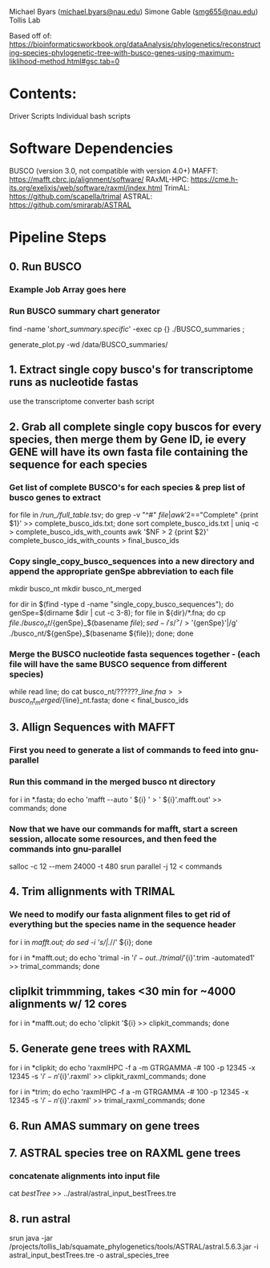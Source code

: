Michael Byars (michael.byars@nau.edu)
Simone Gable (smg655@nau.edu)
Tollis Lab

Based off of: https://bioinformaticsworkbook.org/dataAnalysis/phylogenetics/reconstructing-species-phylogenetic-tree-with-busco-genes-using-maximum-liklihood-method.html#gsc.tab=0

# Contents:

Driver Scripts
Individual bash scripts

# Software Dependencies

BUSCO (version 3.0, not compatible with version 4.0+)
MAFFT: https://mafft.cbrc.jp/alignment/software/
RAxML-HPC: https://cme.h-its.org/exelixis/web/software/raxml/index.html
TrimAL: https://github.com/scapella/trimal
ASTRAL: https://github.com/smirarab/ASTRAL

# Pipeline Steps

## 0. Run BUSCO

### Example Job Array goes here ###

### Run BUSCO summary chart generator

find -name '*short_summary.specific*' -exec cp {} ./BUSCO_summaries \;

generate_plot.py -wd /data/BUSCO_summaries/

## 1. Extract single copy busco's for transcriptome runs as nucleotide fastas

use the transcriptome converter bash script

## 2. Grab all complete single copy buscos for every species, then merge them by Gene ID, ie every GENE will have its own fasta file containing the sequence for each species


### Get list of complete BUSCO's for each species & prep list of busco genes to extract
for file in */*run_*/full_table*.tsv; do grep -v "^#" ${file} | awk '$2=="Complete" {print $1}' >> complete_busco_ids.txt; done
sort complete_busco_ids.txt | uniq -c > complete_busco_ids_with_counts
awk '$NF > 2 {print $2}' complete_busco_ids_with_counts > final_busco_ids

### Copy single_copy_busco_sequences into a new directory and append the appropriate genSpe abbreviation to each file

mkdir busco_nt
mkdir busco_nt_merged

for dir in $(find -type d -name "single_copy_busco_sequences"); do  genSpe=$(dirname $dir | cut -c 3-8);  for file in ${dir}/*.fna; do cp ${file} ./busco_nt/${genSpe}_$(basename ${file}); sed -i 's/^>/>'${genSpe}'|/g' ./busco_nt/${genSpe}_$(basename ${file}); done; done

### Merge the BUSCO nucleotide fasta sequences together - (each file will have the same BUSCO sequence from different species) 
while read line; do cat busco_nt/??????_${line}.fna >> busco_nt_merged/${line}_nt.fasta; done < final_busco_ids

## 3. Allign Sequences with MAFFT

### First you need to generate a list of commands to feed into gnu-parallel
### Run this command in the merged busco nt directory
for i in *.fasta; do echo 'mafft --auto ' ${i} ' > ' ${i}'.mafft.out' >> commands; done

### Now that we have our commands for mafft, start a screen session, allocate some resources, and then feed the commands into gnu-parallel

salloc -c 12 --mem 24000 -t 480
srun parallel -j 12 < commands

## 4. Trim allignments with TRIMAL

### We need to modify our fasta alignment files to get rid of everything but the species name in the sequence header

for i in *mafft.out; do sed -i 's/|.*//' ${i}; done

for i in *mafft.out; do echo 'trimal -in '${i}' -out ../trimal/'${i}'.trim -automated1' >> trimal_commands; done

## cliplkit trimmming, takes <30 min for ~4000 alignments w/ 12 cores
for i in *mafft.out; do echo 'clipkit '${i} >> clipkit_commands; done

## 5. Generate gene trees with RAXML

for i in *clipkit; do echo 'raxmlHPC -f a -m GTRGAMMA -# 100 -p 12345 -x 12345 -s '${i} ' -n '${i}'.raxml' >> clipkit_raxml_commands; done

for i in *trim; do echo 'raxmlHPC -f a -m GTRGAMMA -# 100 -p 12345 -x 12345 -s '${i} ' -n '${i}'.raxml' >> trimal_raxml_commands; done

## 6. Run AMAS summary on gene trees

## 7. ASTRAL species tree on RAXML gene trees 
 
### concatenate alignments into input file

cat *bestTree* >> ../astral/astral_input_bestTrees.tre

## 8. run astral 

srun java -jar /projects/tollis_lab/squamate_phylogenetics/tools/ASTRAL/astral.5.6.3.jar -i astral_input_bestTrees.tre -o astral_species_tree
